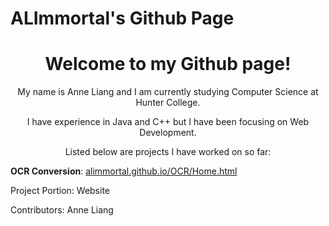 # ALImmortal's Github Page
<center>
  <h1>Welcome to my Github page!</h1>
  <p>My name is Anne Liang and I am currently studying Computer Science at Hunter College.</p>
  <p>I have experience in Java and C++ but I have been focusing on Web Development.</p>
  <p>Listed below are projects I have worked on so far:</p>
</center>
<strong>OCR Conversion</strong>: <a href="https://alimmortal.github.io/OCR/Home.html">alimmortal.github.io/OCR/Home.html</a>
<p>Project Portion: Website</p>
<p>Contributors: Anne Liang</p>
